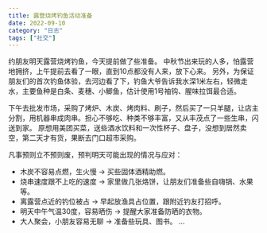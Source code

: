 ```yaml
---
title: 露营烧烤钓鱼活动准备
date: 2022-09-10
category: "日志"
tags: ["社交"]
---
```


约朋友明天露营烧烤钓鱼，今天提前做了些准备。
中秋节出来玩的人多，怕露营地拥挤，上午提前去看了一眼，直到10点都没有人来，放下心来。
另外，为保证朋友们的首次钓鱼体验，去河边看了下，钓鱼大爷告诉我水深1米左右，轻微走水，主要鱼种是白条、麦穗、小鲫鱼，估计使用1号袖钩、腥味拉饵最合适。

下午去批发市场，采购了烤炉、木炭、烤肉料、刷子，然后买了一只羊腿，让店主分割，用机器串成肉串。担心不够吃、种类不够丰富，又从丰茂点了一些生串，闪送到家。
原想用美团买菜，送些酒水饮料和一次性杯子、盘子，没想到居然卖空，第二天才有货，果断去门口超市采购。

凡事预则立不预则废，预判明天可能出现的情况与应对：
- 木炭不容易点燃，生火慢 -> 买些固体酒精助燃。
- 烧串速度跟不上吃的速度 -> 家里做几张烙饼，让朋友们准备些自嗨锅、水果等。
- 离露营点近的钓位被占 -> 早起放渔具占位置，跟附近钓友打招呼。
- 明天中午气温30度，容易晒伤 -> 提醒大家准备防晒的衣物。
- 大人聚会，小朋友容易无聊 -> 准备些玩具、图书。
...
